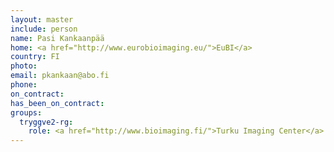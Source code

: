 ```yaml
---
layout: master
include: person
name: Pasi Kankaanpää
home: <a href="http://www.eurobioimaging.eu/">EuBI</a>
country: FI
photo:
email: pkankaan@abo.fi
phone:
on_contract:
has_been_on_contract:
groups:
  tryggve2-rg:
    role: <a href="http://www.bioimaging.fi/">Turku Imaging Center</a> and <a href="http://www.eurobioimaging.eu/">EuBI</a>
---
```

